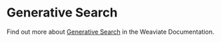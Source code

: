 # Generative Search

Find out more about [Generative Search](https://weaviate.io/developers/weaviate/starter-guides/generative#what-is-generative-search) in the Weaviate Documentation.
